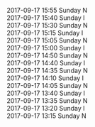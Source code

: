 2017-09-17 15:55 Sunday  N  
2017-09-17 15:40 Sunday  I  
2017-09-17 15:30 Sunday  N  
2017-09-17 15:15 Sunday  I  
2017-09-17 15:05 Sunday  N  
2017-09-17 15:00 Sunday  I  
2017-09-17 14:50 Sunday  N  
2017-09-17 14:40 Sunday  I  
2017-09-17 14:35 Sunday  N  
2017-09-17 14:10 Sunday  I  
2017-09-17 14:05 Sunday  N  
2017-09-17 13:40 Sunday  I  
2017-09-17 13:35 Sunday  N  
2017-09-17 13:20 Sunday  I  
2017-09-17 13:15 Sunday  N  
